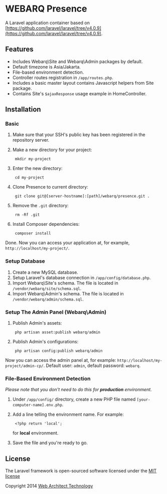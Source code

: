 # WEBARQ Presence

A Laravel application container based on [https://github.com/laravel/laravel/tree/v4.0.9](https://github.com/laravel/laravel/tree/v4.0.9).

## Features

* Includes Webarq\Site and Webarq\Admin packages by default.
* Default timezone is Asia/Jakarta.
* File-based environment detection.
* Controller routes registration in `/app/routes.php`.
* Includes a basic master layout contains Javascript helpers from Site package.
* Contains Site's `$ajaxResponse` usage example in HomeController. 

## Installation

### Basic

1. Make sure that your SSH's public key has been registered in the repository server.
2. Make a new directory for your project:

		mkdir my-project
3. Enter the new directory:

		cd my-project
4. Clone Presence to current directory:

		git clone git@[server-hostname]:[path]/webarq/presence.git .
5. Remove the `.git` directory:

		rm -Rf .git
6. Install Composer dependencies:

		composer install

Done. Now you can access your application at, for example, `http://localhost/my-project/`.

### Setup Database

1. Create a new MySQL database.
2. Setup Laravel's database connection in `/app/config/database.php`.
3. Import Webarq\Site's schema. The file is located in `/vendor/webarq/site/schema.sql`.
4. Import Webarq\Admin's schema. The file is located in `/vendor/webarq/admin/schema.sql`. 

### Setup The Admin Panel (Webarq\Admin)

1. Publish Admin's assets:

		php artisan asset:publish webarq/admin
2. Publish Admin's configurations:

		php artisan config:publish webarq/admin

Now you can access the admin panel at, for example: `http://localhost/my-project/admin-cp/`. Default user: `admin`, default password: `webarq`.

### File-Based Environment Detection

*Please note that you don't need to do this for **production** environment.*

1. Under `/app/config/` directory, create a new PHP file named `[your-computer-name].env.php`.
2. Add a line telling the environment name. For example:

		<?php return 'local';
	for **local** environment.
3. Save the file and you're ready to go.

## License

The Laravel framework is open-sourced software licensed under the [MIT license](http://opensource.org/licenses/MIT)

Copyright 2014 [Web Architect Technology](http://www.webarq.com/)